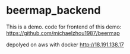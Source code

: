 # beermap_backend
This is a demo.
code for frontend of this demo:
https://github.com/michaelzhou1987/beermap

depolyed on aws with docker
http://18.191.138.17
